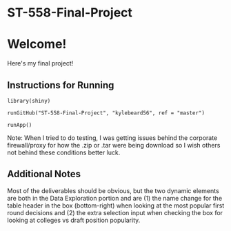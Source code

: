 # ST-558-Final-Project

# Welcome!

Here's my final project!

## Instructions for Running

```
library(shiny)

runGitHub("ST-558-Final-Project", "kylebeard56", ref = "master")

runApp()
```

Note: When I tried to do testing, I was getting issues behind the corporate firewall/proxy for how the .zip or .tar were being download so I wish others not behind these conditions better luck.

## Additional Notes

Most of the deliverables should be obvious, but the two dynamic elements are both in the Data Exploration portion and are (1) the name change for the table header in the box (bottom-right) when looking at the most popular first round decisions and (2) the extra selection input when checking the box for looking at colleges vs draft position popularity.
